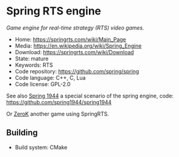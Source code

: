 # Spring RTS engine

_Game engine for real-time strategy (RTS) video games._

- Home: https://springrts.com/wiki/Main_Page
- Media: https://en.wikipedia.org/wiki/Spring_Engine
- Download: https://springrts.com/wiki/Download
- State: mature
- Keywords: RTS
- Code repository: https://github.com/spring/spring
- Code language: C++, C, Lua
- Code license: GPL-2.0

See also [Spring 1944](http://spring1944.net/) a special scenario of the spring engine, code: https://github.com/spring1944/spring1944

Or [ZeroK](http://zero-k.info/) another game using SpringRTS.

## Building

- Build system: CMake
